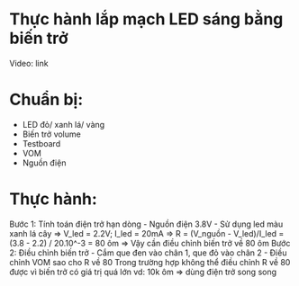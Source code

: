# Thực hành lắp mạch LED sáng bằng biến trở
Video: link

# Chuẩn bị:
  - LED đỏ/ xanh lá/ vàng
  - Biến trở volume
  - Testboard
  - VOM
  - Nguồn điện

# Thực hành:
  Bước 1: Tính toán điện trở hạn dòng
    - Nguồn điện 3.8V
    - Sử dụng led màu xanh lá cây => V_led = 2.2V; I_led = 20mA
    => R = (V_nguồn - V_led)/I_led = (3.8 - 2.2) / 20.10^-3 =  80 ôm
    => Vậy cần điều chỉnh biến trở về 80 ôm
  Bước 2: Điều chỉnh biến trở
    - Cắm que đen vào chân 1, que đỏ vào chân 2
    - Điều chỉnh VOM sao cho R về 80 
    Trong trường hợp không thể điều chỉnh R về 80 được vì biến trở có giá trị quá lớn vd: 10k ôm => dùng điện trở song song
    
